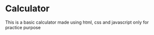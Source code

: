 # Calculator

This is a basic calculator made using html, css and javascript only for practice purpose
